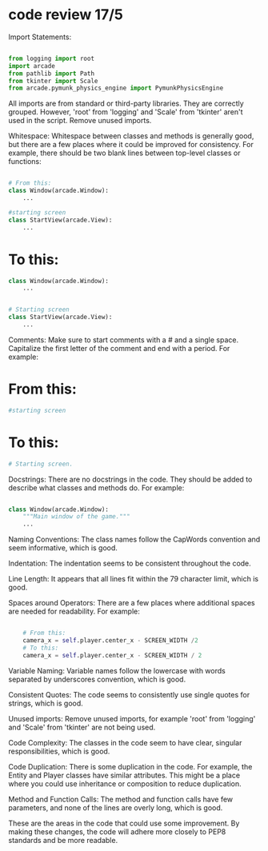 # code review 17/5

Import Statements:

```python

from logging import root
import arcade
from pathlib import Path
from tkinter import Scale	
from arcade.pymunk_physics_engine import PymunkPhysicsEngine
```
All imports are from standard or third-party libraries. They are correctly grouped. However, 'root' from 'logging' and 'Scale' from 'tkinter' aren't used in the script. Remove unused imports.

Whitespace:
Whitespace between classes and methods is generally good, but there are a few places where it could be improved for consistency. For example, there should be two blank lines between top-level classes or functions:

```python

# From this:
class Window(arcade.Window):
    ...

#starting screen
class StartView(arcade.View):
    ...
```
# To this:
```python
class Window(arcade.Window):
    ...


# Starting screen
class StartView(arcade.View):
    ...

```
Comments:
Make sure to start comments with a # and a single space. Capitalize the first letter of the comment and end with a period. For example:


# From this:
```python
#starting screen
```
# To this:
```python
# Starting screen.
```
Docstrings:
There are no docstrings in the code. They should be added to describe what classes and methods do. For example:

```python

class Window(arcade.Window):
    """Main window of the game."""
    ...

```
Naming Conventions:
The class names follow the CapWords convention and seem informative, which is good.

Indentation:
The indentation seems to be consistent throughout the code.

Line Length:
It appears that all lines fit within the 79 character limit, which is good.

Spaces around Operators:
There are a few places where additional spaces are needed for readability. For example:

```python

    # From this:
    camera_x = self.player.center_x - SCREEN_WIDTH /2
    # To this:
    camera_x = self.player.center_x - SCREEN_WIDTH / 2

```
Variable Naming:
Variable names follow the lowercase with words separated by underscores convention, which is good.

Consistent Quotes:
The code seems to consistently use single quotes for strings, which is good.

Unused imports:
Remove unused imports, for example 'root' from 'logging' and 'Scale' from 'tkinter' are not being used.

Code Complexity:
The classes in the code seem to have clear, singular responsibilities, which is good.

Code Duplication:
There is some duplication in the code. For example, the Entity and Player classes have similar attributes. This might be a place where you could use inheritance or composition to reduce duplication.

Method and Function Calls:
The method and function calls have few parameters, and none of the lines are overly long, which is good.

These are the areas in the code that could use some improvement. By making these changes, the code will adhere more closely to PEP8 standards and be more readable.
